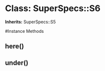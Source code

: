 # Class: SuperSpecs::S6
**Inherits:** SuperSpecs::S5
    




#Instance Methods
## here() [](#method-i-here)

## under() [](#method-i-under)

